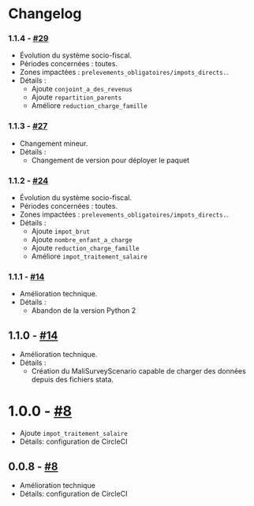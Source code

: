 # Changelog

### 1.1.4 - [#29](https://github.com/openfisca/openfisca-mali/pull/29)

* Évolution du système socio-fiscal.
* Périodes concernées : toutes.
* Zones impactées : `prelevements_obligatoires/impots_directs.`.
* Détails :
    * Ajoute `conjoint_a_des_revenus`
    * Ajoute `repartition_parents`
    * Améliore `reduction_charge_famille`

### 1.1.3 - [#27](https://github.com/openfisca/openfisca-mali/pull/27)

* Changement mineur.
* Détails :
  - Changement de version pour déployer le paquet

### 1.1.2 - [#24](https://github.com/openfisca/openfisca-mali/pull/24)

* Évolution du système socio-fiscal.
* Périodes concernées : toutes.
* Zones impactées : `prelevements_obligatoires/impots_directs.`.
* Détails :
  * Ajoute `impot_brut`
  * Ajoute `nombre_enfant_a_charge`
  * Ajoute `reduction_charge_famille`
  * Améliore `impot_traitement_salaire`

### 1.1.1 - [#14](https://github.com/openfisca/openfisca-mali/pull/14)

* Amélioration technique.
* Détails :
  - Abandon de la version Python 2

## 1.1.0 - [#14](https://github.com/openfisca/openfisca-mali/pull/14)

* Amélioration technique.
* Détails :
  - Création du MaliSurveyScenario capable de charger des données depuis des fichiers stata.

# 1.0.0 - [#8](https://github.com/openfisca/openfisca-mali/pull/8)

* Ajoute `impot_traitement_salaire`
* Détails: configuration de CircleCI


## 0.0.8 - [#8](https://github.com/openfisca/openfisca-mali/pull/8)

* Amélioration technique
* Détails: configuration de CircleCI
